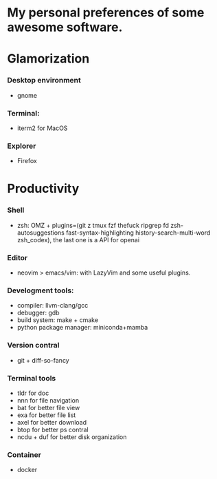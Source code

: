 # My personal preferences of some awesome software.

# Glamorization
### Desktop environment
- gnome

### Terminal:
- iterm2 for MacOS

### Explorer
- Firefox


# Productivity
### Shell
- zsh: OMZ + plugins=(git z tmux fzf thefuck ripgrep fd zsh-autosuggestions fast-syntax-highlighting history-search-multi-word zsh_codex), the last one is a API for openai

### Editor
- neovim > emacs/vim: with LazyVim and some useful plugins.

### Develogment tools:
- compiler: llvm-clang/gcc
- debugger: gdb 
- build system: make + cmake
- python package manager: miniconda+mamba

### Version contral
- git + diff-so-fancy

### Terminal tools 
- tldr for doc 
- nnn for file navigation 
- bat for better file view 
- exa for better file list 
- axel for better download
- btop for better ps contral  
- ncdu + duf for better disk organization 

### Container
- docker
